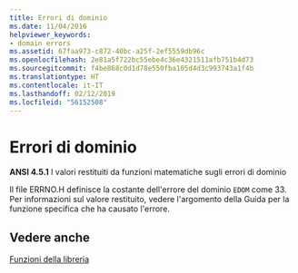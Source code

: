 ```yaml
---
title: Errori di dominio
ms.date: 11/04/2016
helpviewer_keywords:
- domain errors
ms.assetid: 67faa973-c872-40bc-a25f-2ef5559db96c
ms.openlocfilehash: 2e81a5f722bc55ebe4c36e4321511afb751b4d73
ms.sourcegitcommit: f4be868c0d1d78e550fba105d4d3c993743a1f4b
ms.translationtype: HT
ms.contentlocale: it-IT
ms.lasthandoff: 02/12/2019
ms.locfileid: "56152508"
---
```

# <a name="domain-errors"></a>Errori di dominio

**ANSI 4.5.1** I valori restituiti da funzioni matematiche sugli errori di dominio

Il file ERRNO.H definisce la costante dell'errore del dominio `EDOM` come 33.  Per informazioni sul valore restituito, vedere l'argomento della Guida per la funzione specifica che ha causato l'errore.

## <a name="see-also"></a>Vedere anche

[Funzioni della libreria](../c-language/library-functions.md)
